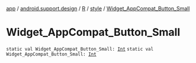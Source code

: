 [app](../../../index.md) / [android.support.design](../../index.md) / [R](../index.md) / [style](index.md) / [Widget_AppCompat_Button_Small](./-widget_-app-compat_-button_-small.md)

# Widget_AppCompat_Button_Small

`static val Widget_AppCompat_Button_Small: `[`Int`](https://kotlinlang.org/api/latest/jvm/stdlib/kotlin/-int/index.html)
`static val Widget_AppCompat_Button_Small: `[`Int`](https://kotlinlang.org/api/latest/jvm/stdlib/kotlin/-int/index.html)